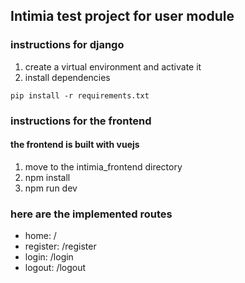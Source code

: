 ## Intimia test project for user module

### instructions for django 

1. create a virtual environment and activate it
2. install dependencies
```
pip install -r requirements.txt
```

### instructions for the frontend

#### the frontend is built with vuejs

1. move to the intimia_frontend directory
2. npm install
3. npm run dev

### here are the implemented routes
- home: /
- register: /register
- login: /login
- logout: /logout